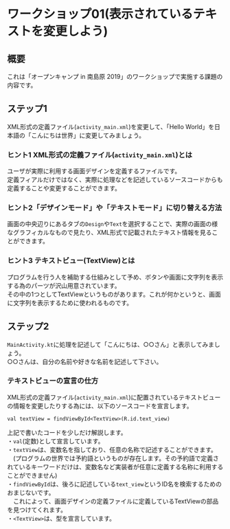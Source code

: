 # ワークショップ01(表示されているテキストを変更しよう)
## 概要
これは「オープンキャンプ in 南島原 2019」のワークショップで実施する課題の内容です。

## ステップ1
XML形式の定義ファイル(`activity_main.xml`)を変更して、「Hello World」を日本語の「こんにちは世界」に変更してみましょう。

### ヒント1 XML形式の定義ファイル(`activity_main.xml`)とは
ユーザが実際に利用する画面デザインを定義するファイルです。<br>
定義フィアルだけではなく、実際に処理などを記述しているソースコードからも定義することや変更することができます。

### ヒント2「デザインモード」や「テキストモード」に切り替える方法
画面の中央辺りにあるタブの`Design`や`Text`を選択することで、実際の画面の様なグラフィカルなもので見たり、XML形式で記載されたテキスト情報を見ることができます。

### ヒント3 テキストビュー(TextView)とは
プログラムを行う人を補助する仕組みとして予め、ボタンや画面に文字列を表示する為のパーツが沢山用意されています。<br>
その中の1つとしてTextViewというものがあります。これが何かというと、画面に文字列を表示するために使われるものです。

## ステップ2
`MainActivity.kt`に処理を記述して「こんにちは、○○さん」と表示してみましょう。<br>
○○さんは、自分の名前や好きな名前を記述して下さい。

### テキストビューの宣言の仕方
XML形式の定義ファイル(`activity_main.xml`)に配置されているテキストビューの情報を変更したりする為には、以下のソースコードを宣言します。
```
val textView = findViewById<TextView>(R.id.text_view)
```
上記で書いたコードを少しだけ解説します。<br>
・`val`(定数)として宣言しています。<br>
・`textView`は、変数名を指しており、任意の名称で記述することができます。<br>
　(プログラムの世界では予約語というものが存在します。その予約語で定義されているキーワードだけは、変数名など実装者が任意に定義する名称に利用することができません)<br>
・`findViewById`は、後ろに記述している`text_view`というID名を検索するためのおまじないです。<br>
　これによって、画面デザインの定義ファイルに定義しているTextViewの部品を見つけてくれます。<br>
・`<TextView>`は、型を宣言しています。<br>
